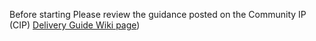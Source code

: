 Before starting Please review the guidance posted on the Community IP (CIP) [Delivery Guide Wiki page](/Community-IP-BOM/Delivery-Guide))